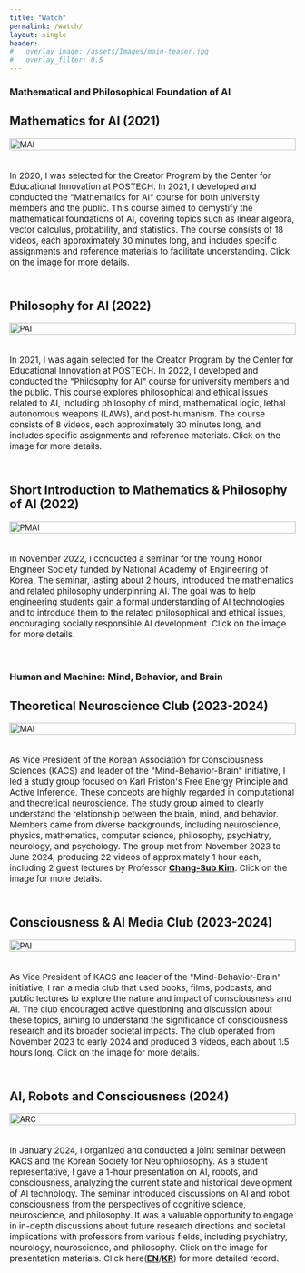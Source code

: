 ```yaml
---
title: "Watch"
permalink: /watch/
layout: single
header:
#   overlay_image: /assets/Images/main-teaser.jpg
#   overlay_filter: 0.5
---
```


### Mathematical and Philosophical Foundation of AI

<div style="margin-bottom: 40px;">
  <h2>Mathematics for AI (2021)</h2>
  <div style="display: flex; flex-wrap: wrap; gap: 20px; align-items: flex-start;">
    <div style="flex: 1; min-width: 200px;">
      <a href="https://youtube.com/playlist?list=PLfWS6_PaCSutSAC7Vu8VHS2uc594cQigv&si=PUY67hIfze3kvEeO">
        <img src="/assets/images/Watch/MAI.png" alt="MAI" style="width: 100%; height: auto;">
      </a>
    </div>
    <div style="flex: 2; min-width: 300px;">
      <p style="font-size:15px;">In 2020, I was selected for the Creator Program by the Center for Educational Innovation at POSTECH. In 2021, I developed and conducted the "Mathematics for AI" course for both university members and the public. This course aimed to demystify the mathematical foundations of AI, covering topics such as linear algebra, vector calculus, probability, and statistics. The course consists of 18 videos, each approximately 30 minutes long, and includes specific assignments and reference materials to facilitate understanding. Click on the image for more details.</p>
    </div>
  </div>
</div>

<div style="margin-bottom: 40px;">
  <h2>Philosophy for AI (2022)</h2>
  <div style="display: flex; flex-wrap: wrap; gap: 20px; align-items: flex-start;">
    <div style="flex: 1; min-width: 200px;">
      <a href="https://youtube.com/playlist?list=PLfWS6_PaCSusXxpOxUSs6ONTln3pHWALy&si=xhr-Y8JY3Y6_xmuw">
        <img src="/assets/images/Watch/PAI.png" alt="PAI" style="width: 100%; height: auto;">
      </a>
    </div>
    <div style="flex: 2; min-width: 300px;">
      <p style="font-size:15px;">In 2021, I was again selected for the Creator Program by the Center for Educational Innovation at POSTECH. In 2022, I developed and conducted the "Philosophy for AI" course for university members and the public. This course explores philosophical and ethical issues related to AI, including philosophy of mind, mathematical logic, lethal autonomous weapons (LAWs), and post-humanism. The course consists of 8 videos, each approximately 30 minutes long, and includes specific assignments and reference materials. Click on the image for more details.</p>
    </div>
  </div>
</div>

<div style="margin-bottom: 40px;">
  <h2>Short Introduction to Mathematics & Philosophy of AI (2022)</h2>
  <div style="display: flex; flex-wrap: wrap; gap: 20px; align-items: flex-start;">
    <div style="flex: 1; min-width: 200px;">
      <a href="https://drive.google.com/file/d/1P1k_OxZnhOZCkHcNpULLXdLxn_iVlUZR/view?usp=sharing">
        <img src="/assets/images/Watch/2022 YEHS.jpg" alt="PMAI" style="width: 100%; height: auto;">
      </a>
    </div>
    <div style="flex: 2; min-width: 300px;">
      <p style="font-size:15px;">In November 2022, I conducted a seminar for the Young Honor Engineer Society funded by National Academy of Engineering of Korea. The seminar, lasting about 2 hours, introduced the mathematics and related philosophy underpinning AI. The goal was to help engineering students gain a formal understanding of AI technologies and to introduce them to the related philosophical and ethical issues, encouraging socially responsible AI development. Click on the image for more details.</p>
    </div>
  </div>
</div>

### Human and Machine: Mind, Behavior, and Brain

<div style="margin-bottom: 40px;">
  <h2>Theoretical Neuroscience Club (2023-2024)</h2>
  <div style="display: flex; flex-wrap: wrap; gap: 20px; align-items: flex-start;">
    <div style="flex: 1; min-width: 200px;">
      <a href="https://youtube.com/playlist?list=PLBan6Afp0tlTxmfm83MkMnW1vOt1k3Ic2&si=nxtGxp3m5ZXzfkKn">
        <img src="/assets/images/Watch/AIF.png" alt="MAI" style="width: 100%; height: auto;">
      </a>
    </div>
    <div style="flex: 2; min-width: 300px;">
      <p style="font-size:15px;">As Vice President of the Korean Association for Consciousness Sciences (KACS) and leader of the "Mind-Behavior-Brain" initiative, I led a study group focused on Karl Friston's Free Energy Principle and Active Inference. These concepts are highly regarded in computational and theoretical neuroscience. The study group aimed to clearly understand the relationship between the brain, mind, and behavior. Members came from diverse backgrounds, including neuroscience, physics, mathematics, computer science, philosophy, psychiatry, neurology, and psychology. The group met from November 2023 to June 2024, producing 22 videos of approximately 1 hour each, including 2 guest lectures by Professor <a href="https://scholar.google.com/citations?user=brhWmCwAAAAJ&hl=en"><strong>Chang-Sub Kim</strong></a>. Click on the image for more details.</p>
    </div>
  </div>
</div>

<div style="margin-bottom: 40px;">
  <h2>Consciousness & AI Media Club (2023-2024)</h2>
  <div style="display: flex; flex-wrap: wrap; gap: 20px; align-items: flex-start;">
    <div style="flex: 1; min-width: 200px;">
      <a href="https://youtube.com/playlist?list=PLBan6Afp0tlTPZ_bE8VyHzyCy4EVRFv4b&si=Azf6sgAu3-oAnZKS">
        <img src="/assets/images/Watch/Book_Club.png" alt="PAI" style="width: 100%; height: auto;">
      </a>
    </div>
    <div style="flex: 2; min-width: 300px;">
      <p style="font-size:15px;">As Vice President of KACS and leader of the "Mind-Behavior-Brain" initiative, I ran a media club that used books, films, podcasts, and public lectures to explore the nature and impact of consciousness and AI. The club encouraged active questioning and discussion about these topics, aiming to understand the significance of consciousness research and its broader societal impacts. The club operated from November 2023 to early 2024 and produced 3 videos, each about 1.5 hours long. Click on the image for more details.</p>
    </div>
  </div>
</div>

<div style="margin-bottom: 40px;">
  <h2>AI, Robots and Consciousness (2024)</h2>
  <div style="display: flex; flex-wrap: wrap; gap: 20px; align-items: flex-start;">
    <div style="flex: 1; min-width: 200px;">
      <a href="https://drive.google.com/file/d/1frsBtLaWxgzp_V4lx0aq6eoky8YJbt2A/view?usp=sharing">
        <img src="/assets/images/Watch/2024KACSxKSNP.jpg" alt="ARC" style="width: 100%; height: auto;">
      </a>
    </div>
    <div style="flex: 2; min-width: 300px;">
      <p style="font-size:15px;">In January 2024, I organized and conducted a joint seminar between KACS and the Korean Society for Neurophilosophy. As a student representative, I gave a 1-hour presentation on AI, robots, and consciousness, analyzing the current state and historical development of AI technology. The seminar introduced discussions on AI and robot consciousness from the perspectives of cognitive science, neuroscience, and philosophy. It was a valuable opportunity to engage in in-depth discussions about future research directions and societal implications with professors from various fields, including psychiatry, neurology, neuroscience, and philosophy. Click on the image for presentation materials. Click here(<a href="http://lee-dohyeon.github.io/movement/KACS-x-KSCN-Meeting-en/"><strong>EN</strong></a>/<a href="http://lee-dohyeon.github.io/movement/KACS-x-KSCN-Meeting-kr/"><strong>KR</strong></a>) for more detailed record.
